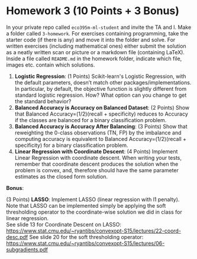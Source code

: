# Homework 3 (10 Points + 3 Bonus)

In your private repo called `eco395m-ml-student` and invite the TA and I. Make a folder called `3-homework`. For exercises containing programming, take the starter code (if there is any) and move it into the folder and solve. For written exercises (including mathematical ones) either submit the solution as a neatly written scan or picture or a markdown file (containing LaTeX). Inside a file called `README.md` in the homework folder, indicate which file, images etc. contain which solutions.

1. **Logistic Regression**: (1 Points) Scikit-learn's Logistic Regression, with the default parameters, doesn’t match other packages/implementations. In particular, by default, the objective function is slightly different from standard logistic regression. How? What option can you change to get the standard behavior?
2. **Balanced Accuracy is Accuracy on Balanced Dataset**: (2 Points) Show that Balanced Accuracy=(1/2)(recall + specificity) reduces to Accuracy if the classes are balanced for a binary classification problem.
3. **Balanced Accuracy is Accuracy After Balancing**: (3 Points) Show that reweighting the 0-class observations (TN, FP) by the imbalance and computing accuracy is equivalent to Balanced Accuracy=(1/2)(recall + specificity) for a binary classification problem.
4. **Linear Regression with Coordinate Descent**: (4 Points) Implement Linear Regression with coordinate descent. When writing your tests, remember that coordinate descent produces the solution when the problem is convex, and, therefore should have the same parameter estimates as the closed form solution.

**Bonus**:

(3 Points) **LASSO**: Implement LASSO (linear regression with l1 penalty).  
Note that LASSO can be implemented simply be applying the soft thresholding operator to the coordinate-wise solution we did in class for linear regression.   
See slide 13 for Coordinate Descent on LASSO: https://www.stat.cmu.edu/~ryantibs/convexopt-S15/lectures/22-coord-desc.pdf
See slide 20 for the soft thresholding operator: https://www.stat.cmu.edu/~ryantibs/convexopt-S15/lectures/06-subgradients.pdf

